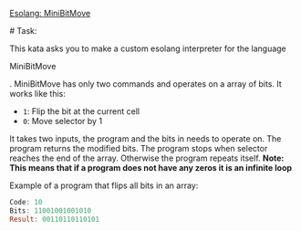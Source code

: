 [Esolang: MiniBitMove](https://www.codewars.com/kata/587c0138110b20624e000253)

\# Task:

This kata asks you to make a custom esolang interpreter for the language 

MiniBitMove

. MiniBitMove has only two commands and operates on a array of bits. It works like this:

- `1`: Flip the bit at the current cell
- `0`: Move selector by 1

It takes two inputs, the program and the bits in needs to operate on. The program returns the modified bits. The program stops when selector reaches the end of the array. Otherwise the program repeats itself. **Note: This means that if a program does not have any zeros it is an infinite loop**

Example of a program that flips all bits in an array:

```rust
Code: 10
Bits: 11001001001010
Result: 00110110110101
```